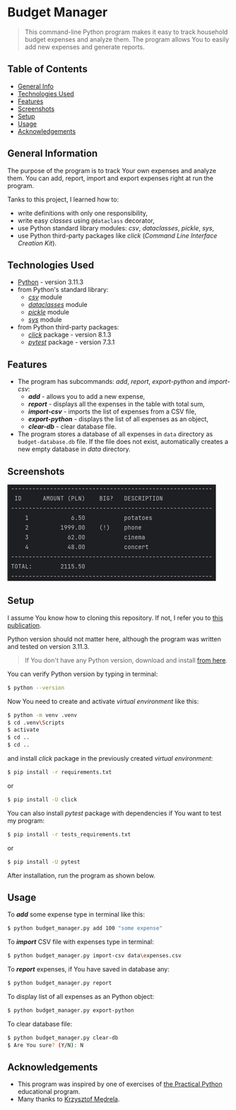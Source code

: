 # Budget Manager
> This command-line Python program makes it easy to track household budget expenses and analyze them. 
> The program allows You to easily add new expenses and generate reports.


## Table of Contents
* [General Info](#general-information)
* [Technologies Used](#technologies-used)
* [Features](#features)
* [Screenshots](#screenshots)
* [Setup](#setup)
* [Usage](#usage)
* [Acknowledgements](#acknowledgements)


## General Information
The purpose of the program is to track Your own expenses and analyze them. 
You can add, report, import and export expenses right at run the program.

Tanks to this project, I learned how to:
- write definitions with only one responsibility,
- write easy _classes_ using `@dataclass` decorator,
- use Python standard library modules: _csv_, _dataclasses_, _pickle_, _sys_,
- use Python third-party packages like _click_ (_Command Line Interface Creation Kit_).


## Technologies Used
- [Python](https://www.python.org/) - version 3.11.3
- from Python's standard library:
  - [_csv_](https://docs.python.org/3/library/csv.html) module
  - [_dataclasses_](https://docs.python.org/3/library/dataclasses.html) module
  - [_pickle_](https://docs.python.org/3/library/pickle.html) module
  - [_sys_](https://docs.python.org/3/library/sys.html) module
- from Python third-party packages:
  - [_click_](https://pypi.org/project/click/) package - version 8.1.3
  - [_pytest_](https://pytest.org/) package - version 7.3.1


## Features
- The program has subcommands: _add_, _report_, _export-python_ and _import-csv_:
  - _**add**_ - allows you to add a new expense,
  - _**report**_ - displays all the expenses in the table with total sum,
  - _**import-csv**_ - imports the list of expenses from a CSV file,
  - _**export-python**_ - displays the list of all expenses as an object,
  - _**clear-db**_ - clear database file.
- The program stores a database of all expenses in `data` directory as `budget-database.db` file. 
If the file does not exist, automatically creates a new empty database in _data_ directory.


## Screenshots
![Example screenshot](./img/screenshot.png)


## Setup
I assume You know how to cloning this repository. If not, I refer you to 
[this publication](https://docs.github.com/en/repositories/creating-and-managing-repositories/cloning-a-repository).

Python version should not matter here, although the program was written and tested on version 3.11.3. 

> If You don't have any Python version, download and install [from here](https://www.python.org/).

You can verify Python version by typing in terminal:
```bash
$ python --version
```

Now You need to create and activate _virtual environment_ like this:
```bash
$ python -m venv .venv
$ cd .venv\Scripts
$ activate
$ cd ..
$ cd ..
```
and install _click_ package in the previously created _virtual environment_:
``` bash
$ pip install -r requirements.txt
```
or
``` bash
$ pip install -U click
```
You can also install _pytest_ package with dependencies if You want to test my program:
``` bash
$ pip install -r tests_requirements.txt
```
or
``` bash
$ pip install -U pytest
```

After installation, run the program as shown below.


## Usage
To _**add**_ some expense type in terminal like this:
```bash
$ python budget_manager.py add 100 "some expense"
```

To _**import**_ CSV file with expenses type in terminal:
```bash
$ python budget_manager.py import-csv data\expenses.csv
```

To _**report**_ expenses, if You have saved in database any:
```bash
$ python budget_manager.py report
```

To display list of all expenses as an Python object:
```bash
$ python budget_manager.py export-python
```

To clear database file:
```bash
$ python budget_manager.py clear-db
$ Are You sure? (Y/N): N
```


## Acknowledgements
- This program was inspired by one of exercises of
[the Practical Python](https://praktycznypython.pl/) educational program.
- Many thanks to [Krzysztof Mędrela](https://medrela.com/).
